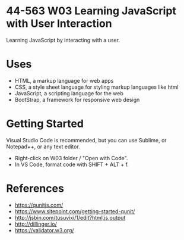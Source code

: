 # 44-563 W03 Learning JavaScript with User Interaction

Learning JavaScript by interacting with a user. 

# Uses

- HTML, a markup language for web apps
- CSS, a style sheet language for styling markup languages like html
- JavaScript, a scripting language for the web
- BootStrap, a framework for responsive web design

# Getting Started

Visual Studio Code is recommended, but you can use Sublime, or Notepad++, or any text editor. 

- Right-click on W03 folder / "Open with Code".
- In VS Code, format code with SHIFT + ALT + f.

# References

- https://qunitjs.com/
- https://www.sitepoint.com/getting-started-qunit/
- http://jsbin.com/tusuvixi/1/edit?html,js,output
- http://dillinger.io/
- https://validator.w3.org/


